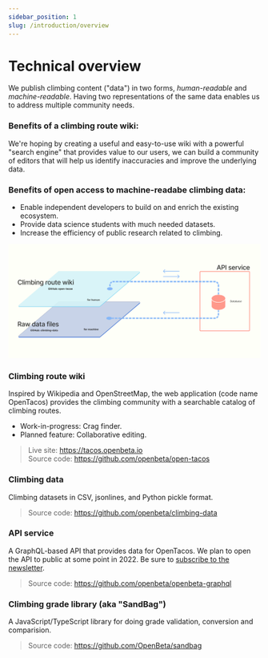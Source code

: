 ```yaml
---
sidebar_position: 1
slug: /introduction/overview
---
```

# Technical overview

We publish climbing content ("data") in two forms, *human-readable* and *machine-readable*.  Having two representations of the same data enables us to address multiple community needs.  

### Benefits of a climbing route wiki:

We're hoping by creating a useful and easy-to-use wiki with a powerful "search engine" that provides value to our users, we can build a community of editors that will help us identify inaccuracies and improve the underlying data.

### Benefits of open access to machine-readabe climbing data:

- Enable independent developers to build on and enrich the existing ecosystem.  
- Provide data science students with much needed datasets. 
- Increase the efficiency of public research related to climbing.


![Data flow](./OpenBeta-data-flow.png)

### Climbing route wiki 

Inspired by Wikipedia and OpenStreetMap, the web application (code name OpenTacos) provides the climbing community with a searchable catalog of climbing routes.

- Work-in-progress: Crag finder.
- Planned feature: Collaborative editing.

> Live site: https://tacos.openbeta.io <br/>
> Source code: https://github.com/openbeta/open-tacos

### Climbing data

Climbing datasets in CSV, jsonlines, and Python pickle format.

> Source code: https://github.com/openbeta/climbing-data

### API service

A GraphQL-based API that provides data for OpenTacos.  We plan to open the API to public at some point in 2022.  Be sure to [subscribe to the newsletter](/stay-connected).

> Source code: https://github.com/openbeta/openbeta-graphql

### Climbing grade library (aka "SandBag")

A JavaScript/TypeScript library for doing grade validation, conversion and comparision.

> Source code: https://github.com/OpenBeta/sandbag
